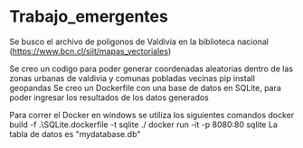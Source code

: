 # Trabajo_emergentes
Se busco el archivo de poligonos de Valdivia en la biblioteca nacional (https://www.bcn.cl/siit/mapas_vectoriales)

Se creo un codigo para poder generar coordenadas aleatorias dentro de las zonas urbanas de valdivia y comunas pobladas vecinas
pip install geopandas
Se creo un Dockerfile con una base de datos en SQLite, para poder ingresar los resultados de los datos generados

Para correr el Docker en windows se utiliza los siguientes comandos
docker build -f .\SQLite.dockerfile -t sqlite ./
docker run -it -p 8080:80 sqlite 
La tabla de datos es "mydatabase.db"